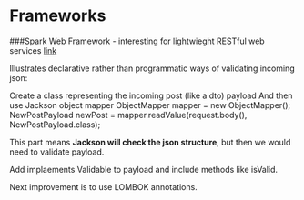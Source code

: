 # Frameworks

###Spark Web Framework - interesting for lightwieght RESTful  web services
[link](https://tomassetti.me/getting-started-with-spark-it-is-possible-to-create-lightweight-restful-application-also-in-java/)

Illustrates declarative rather than programmatic ways of validating incoming json:

Create a class representing the incoming post (like a dto) payload
And then use Jackson object mapper
ObjectMapper mapper = new ObjectMapper();
   NewPostPayload newPost = mapper.readValue(request.body(), NewPostPayload.class);

This part means **Jackson will check the json structure**, but then we would need to validate payload.

Add implaements Validable to payload and include methods like isValid.

Next improvement is to use LOMBOK annotations.
